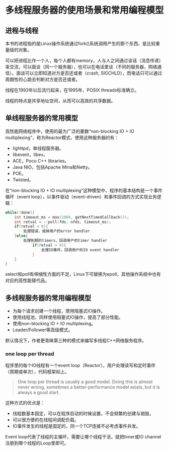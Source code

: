# 多线程服务器的使用场景和常用编程模型

## 进程与线程
本书的进程指的是Linux操作系统通过fork()系统调用产生的那个东西，是比较重量级的对象。  

可以把进程比作一个人，每个人都有memory，人与人之间通过谈话（消息传递）来交流，可以面谈（同一个服务器），也可以在电话里谈（不同的服务器，网络通信）。面谈可以立即知道对方是否还或者（crash, SIGCHLD），而电话只可以通过周期性的心跳去判断对方是否还或者。  

线程在1993年以后流行起来，在1995年，POSIX threads标准确立。  

线程的特点是共享地址空间，从而可以高效的共享数据。  

## 单线程服务器的常用模型
高性能网络程序中，使用的最为广泛的要数“non-blocking IO + IO multiplexing”，称为Reactor模式，使用这种服务器的有：
- lighttpd，单线程服务器。
- libevent，libev。
- ACE，Poco C++ libraries。
- Java NIO，包括Apache Mina和Netty。
- POE。
- Twisted。

在“non-blocking IO + IO multiplexing”这种模型中，程序的基本结构是一个事件循环（event loop），以事件驱动（event-driven）和事件回调的方式实现业务逻辑：

```C++
while(!done){
    int timeout_ms = max(1000, getNextTimedCallback());
    int retval = ::poll(fds, nfds, timeout_ms);
    if(retval < 0){
        处理错误，或掉用户的error handler
    }else{
        处理到期的timers，回调用户的timer handler
            if(retval > 0){
                处理IO事件，回调用户的IO event handler
            }
    }
}
```
select和poll有伸缩性方面的不足，Linux下可替换为epoll，其他操作系统中也有对应的高性能替代品。  

## 多线程服务器的常用编程模型
- 为每个请求创建一个线程，使用阻塞式IO操作。
- 使用线程池，同样使用阻塞式IO操作，提高了部分性能。
- 使用non-blocking IO + IO multiplexing。
- Leader/Follower等高级模式。

默认情况下，作者更青睐第三种的模式来编写多线程C++网络服务程序。

### one loop per thread
程序里的每个IO线程有一个event loop（Reactor），用户处理读写和定时事件（周期或单次），代码框架如上。

> One loop per thread is usually a good model. Doing this is almost never wrong, sometimes a better-performance model exists, but it is always a good start. 

这种方式的优点是：
- 线程数基本固定，可以在程序启动的时候设置，不会频繁的创建与销毁。
- 可以很方便的在线程间调配负载。
- IO事件发生的线程是固定的，同一个TCP连接不必考虑事件并发。

Event loop代表了线程的主循环，需要让哪个线程干活，就把timer或IO channel注册到哪个线程的Loop里即可。
